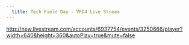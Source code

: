 ```yaml
---
  title: Tech Field Day - VFD4 Live Stream
---
```


<http://new.livestream.com/accounts/6937754/events/3250666/player?width=640&height=360&autoPlay=true&mute=false>
